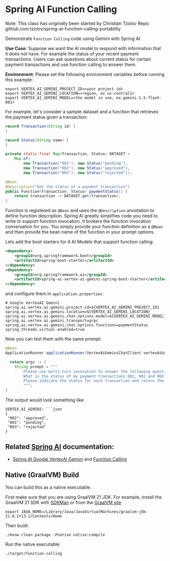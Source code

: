 # Spring AI Function Calling

Note: This class has originally been started by Christian Tzolov
Repo: github.com:tzolov/spring-ai-function-calling-portability

Demonstrate `Function Calling` code using Gemini with Spring AI

__Use Case__: Suppose we want the AI model to respond with information that it does not have.
For example the status of your recent payment transactions.
Users can ask questions about current status for certain payment transactions and use function calling to answer them.

__Environment__:
Please set the following environment variables before running this example:
```shell
export VERTEX_AI_GEMINI_PROJECT_ID=<your project id>
export VERTEX_AI_GEMINI_LOCATION=<region, ex us-central1>
export VERTEX_AI_GEMINI_MODEL=<the model in use, ex.gemini-1.5-flash-001>
```

For example, let's consider a sample dataset and a function that retrieves the payment status given a transaction:

```java
record Transaction(String id) {
}

record Status(String name) {
}

private static final Map<Transaction, Status> DATASET =
	Map.of(
		new Transaction("001"), new Status("pending"),
		new Transaction("002"), new Status("approved"),
		new Transaction("003"), new Status("rejected"));

@Bean
@Description("Get the status of a payment transaction")
public Function<Transaction, Status> paymentStatus() {
	return transaction -> DATASET.get(transaction);
}
```

Function is registered as `@Bean` and uses the `@Description` annotation to define function description.
Spring AI greatly simplifies code you need to write to support function invocation.
It brokers the function invocation conversation for you.
You simply provide your function definition as a `@Bean` and then provide the bean name of the function in your prompt options.

Lets add the boot starters for 4 AI Models that support function calling:

```xml
<dependency>
	<groupId>org.springframework.boot</groupId>
	<artifactId>spring-boot-starter</artifactId>
</dependency>
<dependency>
	<groupId>org.springframework.ai</groupId>
	<artifactId>spring-ai-vertex-ai-gemini-spring-boot-starter</artifactId>
</dependency>
```

and configure them in `application.properties`:

```
# Google VertexAI Gemini
spring.ai.vertex.ai.gemini.project-id=${VERTEX_AI_GEMINI_PROJECT_ID}
spring.ai.vertex.ai.gemini.location=${VERTEX_AI_GEMINI_LOCATION}
spring.ai.vertex.ai.gemini.chat.options.model=${VERTEX_AI_GEMINI_MODEL}
spring.ai.vertex.ai.gemini.transport=grpc
spring.ai.vertex.ai.gemini.chat.options.functions=paymentStatus
spring.threads.virtual.enabled=true
```

Now you can test them with the same prompt:

```java
@Bean
ApplicationRunner applicationRunner(VertexAiGeminiChatClient vertexAiGemini) {

  return args -> {
    String prompt = """
        Please use multi-turn invocation to answer the following question:
        What is the status of my payment transactions 002, 001 and 003?
        Please indicate the status for each transaction and return the results in JSON format
        """;
}
```

The output would look something like:

```
VERTEX_AI_GEMINI: ```json
{
 "002": "approved",
 "001": "pending",
 "003": "rejected"
}
```

## Related [Spring AI](https://docs.spring.io/spring-ai/reference/0.8-SNAPSHOT/) documentation:
* [Spring AI Google VertexAI Gemini](https://docs.spring.io/spring-ai/reference/0.8-SNAPSHOT/api/clients/vertexai-gemini-chat.html) and [Function Calling](https://docs.spring.io/spring-ai/reference/0.8-SNAPSHOT/api/clients/functions/vertexai-gemini-chat-functions.html)

## Native (GraalVM) Build

You can build this as a native executable.

First make sure that you are using GraalVM 21 JDK. For example, install the GraalVM 21 SDK with [SDKMan](https://sdkman.io/install) or from the [GraalVM site](https://www.graalvm.org/downloads/)

```
export JAVA_HOME=/Library/Java/JavaVirtualMachines/graalvm-jdk-21.0.2+13.1/Contents/Home
```

Then build:

```
./mvnw clean package -Pnative native:compile
```

Run the native executable:

```
./target/function-calling
```
